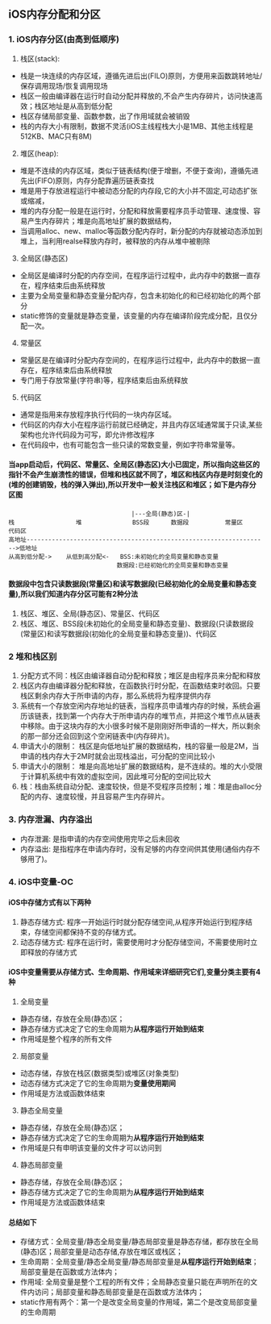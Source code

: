 ## iOS内存分配和分区
### 1. iOS内存分区(由高到低顺序)
1. 栈区(stack):
* 栈是一块连续的内存区域，遵循先进后出(FILO)原则，方便用来函数跳转地址/保存调用现场/恢复调用现场
* 栈区一般由编译器在运行时自动分配并释放的,不会产生内存碎片，访问快速高效；栈区地址是从高到低分配
* 栈区存储局部变量、函数参数，出了作用域就会被销毁
* 栈的内存大小有限制，数据不灵活(iOS主线程栈大小是1MB、其他主线程是512KB、MAC只有8M)

2. 堆区(heap): 
* 堆是不连续的内存区域，类似于链表结构(便于增删，不便于查询)，遵循先进先出(FIFO)原则，内存分配靠遍历链表查找
* 堆是用于存放进程运行中被动态分配的内存段,它的大小并不固定,可动态扩张或缩减，
* 堆的内存分配一般是在运行时，分配和释放需要程序员手动管理、速度慢、容易产生内存碎片；堆是向高地址扩展的数据结构，
* 当调用alloc、new、malloc等函数分配内存时，新分配的内存就被动态添加到堆上，当利用realse释放内存时，被释放的内存从堆中被剔除

3. 全局区(静态区)
* 全局区是编译时分配的内存空间，在程序运行过程中，此内存中的数据一直存在，程序结束后由系统释放
* 主要为全局变量和静态变量分配内存，包含未初始化的和已经初始化的两个部分
* static修饰的变量就是静态变量，该变量的内存在编译阶段完成分配，且仅分配一次。

4. 常量区
* 常量区是在编译时分配内存空间的，在程序运行过程中，此内存中的数据一直存在，程序结束后由系统释放
* 专门用于存放常量(字符串)等，程序结束后由系统释放

5. 代码区
* 通常是指用来存放程序执行代码的一块内存区域。
* 代码区的内存大小在程序运行前就已经确定，并且内存区域通常属于只读,某些架构也允许代码段为可写，即允许修改程序
* 在代码段中，也有可能包含一些只读的常数变量，例如字符串常量等。
#### 当app启动后，代码区、常量区、全局区(静态区)大小已固定，所以指向这些区的指针不会产生崩溃性的错误，但堆和栈区就不同了，堆区和栈区内存是时刻变化的(堆的创建销毁，栈的弹入弹出),所以开发中一般关注栈区和堆区；如下是内存分区图

                                      |---全局(静态)区-|
    栈                 堆              BSS段      数据段          常量区       代码区
    高地址------------------------------------------------------------------->低地址           
    从高到低分配->    从低到高分配<-   BSS:未初始化的全局变量和静态变量          
                                  数据段:已经初始化的全局变量和静态变量
#### 数据段中包含只读数据段(常量区)和读写数据段(已经初始化的全局变量和静态变量),所以我们知道内存分区可能有2种分法
1. 栈区、堆区、全局(静态区)、常量区、代码区
2. 栈区、堆区、BSS段(未初始化的全局变量和静态变量)、数据段(只读数据段(常量区)和读写数据段(初始化的全局变量和静态变量))、代码区

### 2 堆和栈区别
1. 分配方式不同：栈区由编译器自动分配和释放；堆区是由程序员来分配和释放
2. 栈区内存由编译器分配和释放，在函数执行时分配，在函数结束时收回。只要栈区剩余内存大于所申请的内存，那么系统将为程序提供内存
3. 系统有一个存放空闲内存地址的链表，当程序员申请堆内存的时候，系统会遍历该链表，找到第一个内存大于所申请内存的堆节点，并把这个堆节点从链表中移除。由于这块内存的大小很多时候不是刚刚好所申请的一样大，所以剩余的那一部分还会回到这个空闲链表中(内存碎片)。
4. 申请大小的限制： 栈区是向低地址扩展的数据结构，栈的容量一般是2M，当申请的栈内存大于2M时就会出现栈溢出，可分配的空间比较小
5. 申请大小的限制： 堆是向高地址扩展的数据结构，是不连续的。堆的大小受限于计算机系统中有效的虚拟空间，因此堆可分配的空间比较大
6. 栈：栈由系统自动分配、速度较快，但是不受程序员控制；堆：堆是由alloc分配的内存、速度较慢，并且容易产生内存碎片。


### 3. 内存泄漏、内存溢出
* 内存泄漏: 是指申请的内存空间使用完毕之后未回收
* 内存溢出: 是指程序在申请内存时，没有足够的内存空间供其使用(通俗内存不够用了)。


### 4. iOS中变量-OC
#### iOS中存储方式有以下两种
1. 静态存储方式: 程序一开始运行时就分配存储空间,从程序开始运行到程序结束，存储空间都保持不变的存储方式。
2. 动态存储方式: 程序在运行时，需要使用时才分配存储空间，不需要使用时立即释放的存储方式

#### iOS中变量需要从存储方式、生命周期、作用域来详细研究它们,变量分类主要有4种
1. 全局变量
* 静态存储，存放在全局(静态)区；
* 静态存储方式决定了它的生命周期为**从程序运行开始到结束**
* 作用域是整个程序的所有文件
2. 局部变量
* 动态存储，存放在栈区(数据类型)或堆区(对象类型)
* 动态存储方式决定了它的生命周期为**变量使用期间**
* 作用域是方法或函数体结束

3. 静态全局变量
* 静态存储，存放在全局(静态)区；
* 静态存储方式决定了它的生命周期为**从程序运行开始到结束**
* 作用域是只有申明该变量的文件才可以访问到

4. 静态局部变量
* 静态存储，存放在全局(静态)区；
* 静态存储方式决定了它的生命周期为**从程序运行开始到结束**
* 作用域是方法或函数体结束

#### 总结如下
* 存储方式：全局变量/静态全局变量/静态局部变量是静态存储，都存放在全局(静态)区；局部变量是动态存储,存放在堆区或栈区；
* 生命周期：全局变量/静态全局变量/静态局部变量是**从程序运行开始到结束**；局部变量是在函数或方法体内；
* 作用域: 全局变量是整个工程的所有文件；全局静态变量只能在声明所在的文件内访问；局部变量和静态局部变量是在函数或方法体内；
* static作用有两个：第一个是改变全局变量的作用域，第二个是改变局部变量的生命周期

















